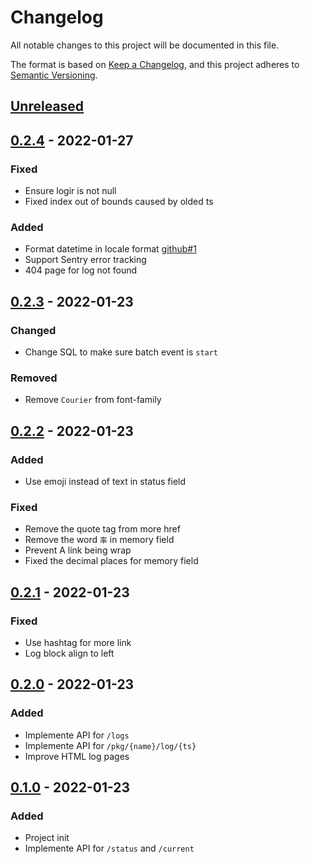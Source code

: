# Changelog

All notable changes to this project will be documented in this file.

The format is based on [Keep a Changelog](https://keepachangelog.com/en/1.0.0/),
and this project adheres to [Semantic Versioning](https://semver.org/spec/v2.0.0.html).

## [Unreleased]

## [0.2.4] - 2022-01-27

### Fixed

- Ensure logir is not null
- Fixed index out of bounds caused by olded ts

### Added

- Format datetime in locale format [github#1](https://github.com/imlonghao/archlinuxcn-packages/pull/1)
- Support Sentry error tracking
- 404 page for log not found

## [0.2.3] - 2022-01-23

### Changed

- Change SQL to make sure batch event is `start`

### Removed

- Remove `Courier` from font-family

## [0.2.2] - 2022-01-23

### Added

- Use emoji instead of text in status field

### Fixed

- Remove the quote tag from more href
- Remove the word `率` in memory field
- Prevent A link being wrap
- Fixed the decimal places for memory field

## [0.2.1] - 2022-01-23

### Fixed

- Use hashtag for more link
- Log block align to left

## [0.2.0] - 2022-01-23

### Added

- Implemente API for `/logs`
- Implemente API for `/pkg/{name}/log/{ts}`
- Improve HTML log pages

## [0.1.0] - 2022-01-23

### Added

- Project init
- Implemente API for `/status` and `/current`

[Unreleased]: https://git.esd.cc/imlonghao/archlinuxcn-packages/compare/v0.2.4...HEAD
[0.2.4]: https://git.esd.cc/imlonghao/archlinuxcn-packages/releases/tag/v0.2.4
[0.2.3]: https://git.esd.cc/imlonghao/archlinuxcn-packages/releases/tag/v0.2.3
[0.2.2]: https://git.esd.cc/imlonghao/archlinuxcn-packages/releases/tag/v0.2.2
[0.2.1]: https://git.esd.cc/imlonghao/archlinuxcn-packages/releases/tag/v0.2.1
[0.2.0]: https://git.esd.cc/imlonghao/archlinuxcn-packages/releases/tag/v0.2.0
[0.1.0]: https://git.esd.cc/imlonghao/archlinuxcn-packages/releases/tag/v0.1.0
